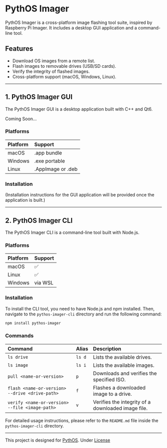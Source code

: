 # PythOS Imager

PythOS Imager is a cross-platform image flashing tool suite, inspired by Raspberry Pi Imager. It includes a desktop GUI application and a command-line tool.

## Features

-   Download OS images from a remote list.
-   Flash images to removable drives (USB/SD cards).
-   Verify the integrity of flashed images.
-   Cross-platform support (macOS, Windows, Linux).

---

## 1. PythOS Imager GUI

The PythOS Imager GUI is a desktop application built with C++ and Qt6.

Coming Soon...

### Platforms

| Platform | Support |
| :--- | :--- |
| macOS | .app bundle |
| Windows | .exe portable |
| Linux | .AppImage or .deb |

### Installation

(Installation instructions for the GUI application will be provided once the application is built.)

---

## 2. PythOS Imager CLI

The PythOS Imager CLI is a command-line tool built with Node.js.

### Platforms

| Platform | Support |
| :--- | :--- |
| macOS | ✅ |
| Linux | ✅ |
| Windows | via WSL |

### Installation

To install the CLI tool, you need to have Node.js and npm installed. Then, navigate to the `pythos-imager-cli` directory and run the following command:

```bash
npm install pythos-imager
```

### Commands

| Command | Alias | Description |
| :--- | :--- | :--- |
| `ls drive` | `ls d` | Lists the available drives. |
| `ls image` | `ls i` | Lists the available images. |
| `pull <name-or-version>` | `p` | Downloads and verifies the specified ISO. |
| `flash <name-or-version> --drive <drive-path>` | `f` | Flashes a downloaded image to a drive. |
| `verify <name-or-version> --file <image-path>` | `v` | Verifies the integrity of a downloaded image file. |

For detailed usage instructions, please refer to the `README.md` file inside the `pythos-imager-cli` directory.

---
This project is designed for [PythOS](https://github.com/milo1004/PythonOS).
Under [License](/LICENSE)
